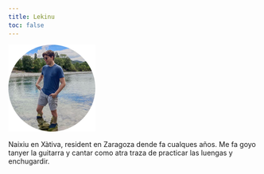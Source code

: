 ```yaml
---
title: Lekinu
toc: false
---
```


![Lekinu](profile.png)

Naixiu en Xàtiva, resident en Zaragoza dende fa cualques años. Me fa goyo tanyer la guitarra y cantar como atra traza de practicar las luengas y enchugardir.
